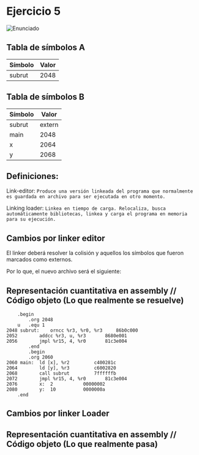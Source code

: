 # Ejercicio 5

![Enunciado](https://github.com/Lukas-De-Angelis-Riva/Estructura-Assembly/blob/master/Guia6/Ejercicio05/Enunciado.JPG)

## Tabla de símbolos A

| Símbolo | Valor |
| --- | --- |
| subrut | 2048 |

## Tabla de símbolos B

| Símbolo | Valor |
| --- | --- |
| subrut | extern |
| main | 2048 |
| x | 2064 |
| y | 2068 |

## Definiciones:
Link-editor:
`Produce una versión linkeada del programa que normalmente es guardada en archivo para ser ejecutada en otro momento.`

Linking loader:
`Linkea en tiempo de carga.
Relocaliza, busca automáticamente bibliotecas, linkea y carga el
programa en memoria para su ejecución.`

## Cambios por linker editor 	
El linker deberá resolver la colisión y aquellos los símbolos que fueron marcados como externos.

Por lo que, el nuevo archivo será el siguiente:

## Representación cuantitativa en assembly // Código objeto (Lo que realmente se resuelve)
```assembly
	.begin									
		.org 2048								
	u	.equ 1									
2048 subrut:	orncc %r3, %r0, %r3		86b0c000
2052		addcc %r3, u, %r3		8680e001
2056		jmpl %r15, 4, %r0		81c3e004
		.end									
		.begin									
		.org 2060								
2060 main:	ld [x], %r2			c400281c
2064		ld [y], %r3			c6002820
2068		call subrut			7ffffffb
2072		jmpl %r15, 4, %r0		81c3e004
2076		x:	2			00000002
2080		y:	10			0000000a
	.end											
```


## Cambios por linker Loader


## Representación cuantitativa en assembly // Código objeto (Lo que realmente pasa)
```assembly


```
